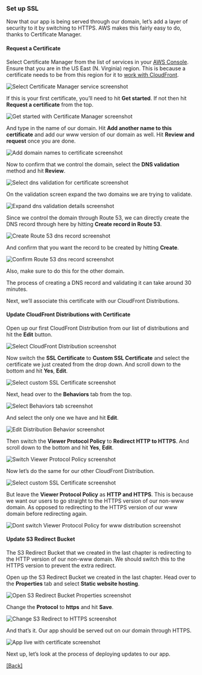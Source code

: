 ### **Set up SSL**
Now that our app is being served through our domain, let’s add a layer of security to it by switching to HTTPS. AWS makes this fairly easy to do, thanks to Certificate Manager.

#### Request a Certificate
Select Certificate Manager from the list of services in your [AWS Console](https://console.aws.amazon.com/). Ensure that you are in the US East (N. Virginia) region. This is because a certificate needs to be from this region for it to [work with CloudFront](http://docs.aws.amazon.com/acm/latest/userguide/acm-regions.html).

![Select Certificate Manager service screenshot](https://d33wubrfki0l68.cloudfront.net/c7444204e35086f1176f74ecb0dbd2f3ad0cd804/06afa/assets/select-certificate-manager-service.png)

If this is your first certificate, you’ll need to hit **Get started**. If not then hit **Request a certificate** from the top.

![Get started with Certificate Manager screenshot](https://d33wubrfki0l68.cloudfront.net/497ea090ed9bcad05b5192bceab7fc74e051c707/200b3/assets/get-started-certificate-manager.png)

And type in the name of our domain. Hit **Add another name to this certificate** and add our www version of our domain as well. Hit **Review and request** once you are done.

![Add domain names to certificate screenshot](https://d33wubrfki0l68.cloudfront.net/9694dd4761019139242a58aa9a2c007c50b6b069/2f4dc/assets/add-domain-names-to-certificate.png)

Now to confirm that we control the domain, select the **DNS validation** method and hit **Review**.

![Select dns validation for certificate screenshot](https://d33wubrfki0l68.cloudfront.net/0227afab65ba2868e005b717e5845deaa46ed7f6/30c29/assets/select-dns-validation-for-certificate.png)

On the validation screen expand the two domains we are trying to validate.

![Expand dns validation details screenshot](https://d33wubrfki0l68.cloudfront.net/3ad9e96b5323f552974db1dc7c5efa4104a4a1a4/6d614/assets/expand-dns-validation-details.png)

Since we control the domain through Route 53, we can directly create the DNS record through here by hitting **Create record in Route 53**.

![Create Route 53 dns record screenshot](https://d33wubrfki0l68.cloudfront.net/81b5854a14c82ee083d65556e9f2a08031443cdd/eb4bc/assets/create-route-53-dns-record.png)

And confirm that you want the record to be created by hitting **Create**.

![Confirm Route 53 dns record screenshot](https://d33wubrfki0l68.cloudfront.net/4b656d6e9e8242af80cea02ed540c762e0de943e/690fd/assets/confirm-route-53-dns-record.png)

Also, make sure to do this for the other domain.

The process of creating a DNS record and validating it can take around 30 minutes.

Next, we’ll associate this certificate with our CloudFront Distributions.

#### Update CloudFront Distributions with Certificate
Open up our first CloudFront Distribution from our list of distributions and hit the **Edit** button.

![Select CloudFront Distribution screenshot](https://d33wubrfki0l68.cloudfront.net/d8192895d97d91999efcb265d0cbf27c76d1adb5/ca34d/assets/select-cloudfront-distribution.png)

Now switch the **SSL Certificate** to **Custom SSL Certificate** and select the certificate we just created from the drop down. And scroll down to the bottom and hit **Yes**, **Edit**.

![Select custom SSL Certificate screenshot](https://d33wubrfki0l68.cloudfront.net/4aec24d0f1a9cc89c07d174fbf1633c18e0977a3/5e93d/assets/select-custom-ssl-certificate.png)

Next, head over to the **Behaviors** tab from the top.

![Select Behaviors tab screenshot](https://d33wubrfki0l68.cloudfront.net/381fb6f614f3dbf69f6120665b66f4356db4aa5b/258d5/assets/select-behaviors-tab.png)

And select the only one we have and hit **Edit**.

![Edit Distribution Behavior screenshot](https://d33wubrfki0l68.cloudfront.net/433961798ba99c2a4ba3ff096d8f41499aaeb578/60d4e/assets/edit-distribution-behavior.png)

Then switch the **Viewer Protocol Policy** to **Redirect HTTP to HTTPS**. And scroll down to the bottom and hit **Yes**, **Edit**.

![Switch Viewer Protocol Policy screenshot](https://d33wubrfki0l68.cloudfront.net/10e670308d9adb4d0c90cee89a0160d7f6aa5023/2a3d3/assets/switch-viewer-protocol-policy.png)

Now let’s do the same for our other CloudFront Distribution.

![Select custom SSL Certificate screenshot](https://d33wubrfki0l68.cloudfront.net/01a3a3086e7880e53b7be4f441cfede1270e65df/5b836/assets/select-custom-ssl-certificate-2.png)

But leave the **Viewer Protocol Policy** as **HTTP and HTTPS**. This is because we want our users to go straight to the HTTPS version of our non-www domain. As opposed to redirecting to the HTTPS version of our www domain before redirecting again.

![Dont switch Viewer Protocol Policy for www distribution screenshot](https://d33wubrfki0l68.cloudfront.net/9254567518d2ab2cf5d65f1d705837dd6cedaa5e/39b42/assets/dont-switch-viewer-protocol-policy-for-www-distribution.png)

#### Update S3 Redirect Bucket
The S3 Redirect Bucket that we created in the last chapter is redirecting to the HTTP version of our non-www domain. We should switch this to the HTTPS version to prevent the extra redirect.

Open up the S3 Redirect Bucket we created in the last chapter. Head over to the **Properties** tab and select **Static website hosting**.

![Open S3 Redirect Bucket Properties screenshot](https://d33wubrfki0l68.cloudfront.net/bbbcd1f6b6221f6ff916bb96568ea2f0bc50e75a/82f74/assets/open-s3-redirect-bucket-properties.png)

Change the **Protocol** to **https** and hit **Save**.

![Change S3 Redirect to HTTPS screenshot](https://d33wubrfki0l68.cloudfront.net/c35498db65559f84125f0d6d87a35fa11ad6aa87/fbb45/assets/change-s3-redirect-to-https.png)

And that’s it. Our app should be served out on our domain through HTTPS.

![App live with certificate screenshot](https://d33wubrfki0l68.cloudfront.net/6162a57589bf2e53f5d79529e3e214c92798ff19/f9db4/assets/app-live-with-certificate.png)

Next up, let’s look at the process of deploying updates to our app.


[[Back]](https://github.com/jspHansen/serverless-react-aws)
